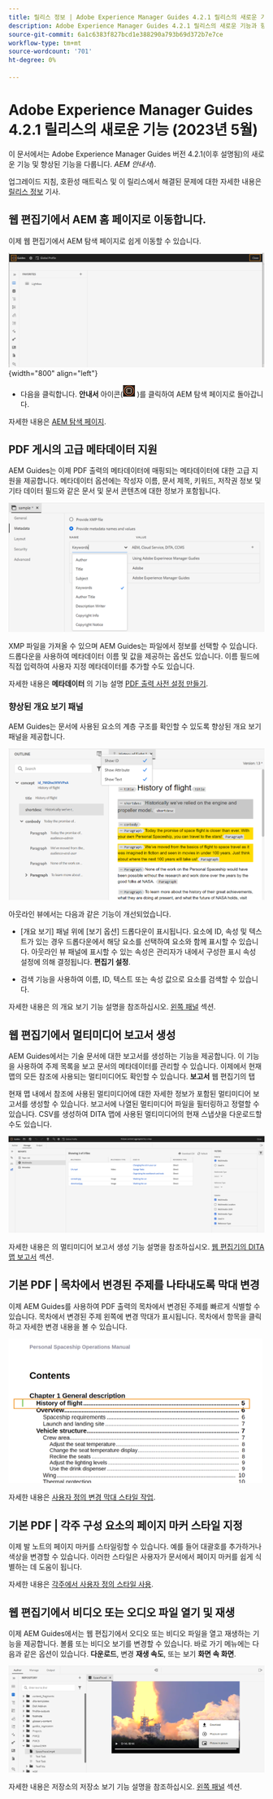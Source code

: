 ```yaml
---
title: 릴리스 정보 | Adobe Experience Manager Guides 4.2.1 릴리스의 새로운 기능
description: Adobe Experience Manager Guides 4.2.1 릴리스의 새로운 기능과 향상된 기능에 대해 알아봅니다
source-git-commit: 6a1c6383f827bcd1e388290a793b69d372b7e7ce
workflow-type: tm+mt
source-wordcount: '701'
ht-degree: 0%

---
```


# Adobe Experience Manager Guides 4.2.1 릴리스의 새로운 기능 (2023년 5월)

이 문서에서는 Adobe Experience Manager Guides 버전 4.2.1(이후 설명됨)의 새로운 기능 및 향상된 기능을 다룹니다. *AEM 안내서*).

업그레이드 지침, 호환성 매트릭스 및 이 릴리스에서 해결된 문제에 대한 자세한 내용은 [릴리스 정보](release-notes-4.2.1.md) 기사.

## 웹 편집기에서 AEM 홈 페이지로 이동합니다.

이제 웹 편집기에서 AEM 탐색 페이지로 쉽게 이동할 수 있습니다.

![](assets/web-editor-launch-page.png){width="800" align="left"}

* 다음을 클릭합니다. **안내서** 아이콘(![](assets/aem-guides-icon.png) )를 클릭하여 AEM 탐색 페이지로 돌아갑니다.


자세한 내용은 [AEM 탐색 페이지](../user-guide/web-editor-launch-editor.md#id2056BG00RZJ).

## PDF 게시의 고급 메타데이터 지원

AEM Guides는 이제 PDF 출력의 메타데이터에 매핑되는 메타데이터에 대한 고급 지원을 제공합니다. 메타데이터 옵션에는 작성자 이름, 문서 제목, 키워드, 저작권 정보 및 기타 데이터 필드와 같은 문서 및 문서 콘텐츠에 대한 정보가 포함됩니다.

<img src="assets/pdf-metadata.png" alt=" 기본 pdf 메타데이터">

XMP 파일을 가져올 수 있으며 AEM Guides는 파일에서 정보를 선택할 수 있습니다. 드롭다운을 사용하여 메타데이터 이름 및 값을 제공하는 옵션도 있습니다. 이름 필드에 직접 입력하여 사용자 지정 메타데이터를 추가할 수도 있습니다.

자세한 내용은 **메타데이터** 의 기능 설명 [PDF 출력 사전 설정 만들기](../web-editor/native-pdf-web-editor.md).

### 향상된 개요 보기 패널

AEM Guides는 문서에 사용된 요소의 계층 구조를 확인할 수 있도록 향상된 개요 보기 패널을 제공합니다.

<img src="assets/select-element-content-outline-view_cs.png" alt=" 기본 pdf 메타데이터">

아웃라인 뷰에서는 다음과 같은 기능이 개선되었습니다.

* [개요 보기] 패널 위에 [보기 옵션] 드롭다운이 표시됩니다. 요소에 ID, 속성 및 텍스트가 있는 경우 드롭다운에서 해당 요소를 선택하여 요소와 함께 표시할 수 있습니다. 아웃라인 뷰 패널에 표시할 수 있는 속성은 관리자가 내에서 구성한 표시 속성 설정에 의해 결정됩니다. **편집기 설정**.

* 검색 기능을 사용하여 이름, ID, 텍스트 또는 속성 값으로 요소를 검색할 수 있습니다.

자세한 내용은 의 개요 보기 기능 설명을 참조하십시오. [왼쪽 패널](../user-guide/web-editor-features.md#id2051EA0M0HS) 섹션.

## 웹 편집기에서 멀티미디어 보고서 생성

AEM Guides에서는 기술 문서에 대한 보고서를 생성하는 기능을 제공합니다.  이 기능을 사용하여 주제 목록을 보고 문서의 메타데이터를 관리할 수 있습니다. 이제에서 현재 맵의 모든 참조에 사용되는 멀티미디어도 확인할 수 있습니다. **보고서** 웹 편집기의 탭

현재 맵 내에서 참조에 사용된 멀티미디어에 대한 자세한 정보가 포함된 멀티미디어 보고서를 생성할 수 있습니다. 보고서에 나열된 멀티미디어 파일을 필터링하고 정렬할 수 있습니다.
CSV를 생성하여 DITA 맵에 사용된 멀티미디어의 현재 스냅샷을 다운로드할 수도 있습니다.

<img src="assets/web-editor-reports-multimedia.png" alt="멀티미디어 보고서" width="600">

자세한 내용은 의 멀티미디어 보고서 생성 기능 설명을 참조하십시오. [웹 편집기의 DITA 맵 보고서](../user-guide/reports-web-editor.md) 섹션.

## 기본 PDF | 목차에서 변경된 주제를 나타내도록 막대 변경

이제 AEM Guides를 사용하여 PDF 출력의 목차에서 변경된 주제를 빠르게 식별할 수 있습니다.  목차에서 변경된 주제 왼쪽에 변경 막대가 표시됩니다. 목차에서 항목을 클릭하고 자세한 변경 내용을 볼 수 있습니다.

<img src="assets/change-marker-toc.png" alt="목차의 마커 변경 " width="500">

자세한 내용은 [사용자 정의 변경 막대 스타일 작업](../native-pdf/change-bar-style.md).



## 기본 PDF | 각주 구성 요소의 페이지 마커 스타일 지정

이제 발 노트의 페이지 마커를 스타일링할 수 있습니다. 예를 들어 대괄호를 추가하거나 색상을 변경할 수 있습니다. 이러한 스타일은 사용자가 문서에서 페이지 마커를 쉽게 식별하는 데 도움이 됩니다.

자세한 내용은 [각주에서 사용자 정의 스타일 사용](../native-pdf/footnote-number-style.md).

## 웹 편집기에서 비디오 또는 오디오 파일 열기 및 재생

이제 AEM Guides에서는 웹 편집기에서 오디오 또는 비디오 파일을 열고 재생하는 기능을 제공합니다. 볼륨 또는 비디오 보기를 변경할 수 있습니다. 바로 가기 메뉴에는 다음과 같은 옵션이 있습니다. **다운로드**, 변경 **재생 속도**, 또는 보기 **화면 속 화면**.

<img src="assets/video-web-editor.png" alt="비디오 재생" width="600">

자세한 내용은 저장소의 저장소 보기 기능 설명을 참조하십시오. [왼쪽 패널](../user-guide/web-editor-features.md#id2051EA0M0HS) 섹션.
